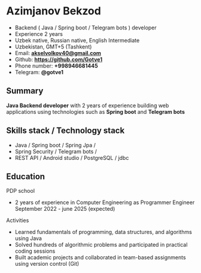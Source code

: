 # Azimjanov Bekzod

- Backend ( Java / Spring boot / Telegram bots ) developer
- Experience 2 years
- Uzbek native, Russian native, English Intermediate
- Uzbekistan, GMT+5 (Tashkent)
- Email: **akselvolkov40@gmail.com**
- Github: **https://github.com/Gotve1**
- Phone number: **+998946681445**
- Telegram: **@gotve1**

## Summary

**Java Backend developer** with 2 years of experience building web applications using technologies such as **Spring boot** and **Telegram bots** 

## Skills stack / Technology stack

- Java / Spring boot / Spring Jpa /
- Spring Security / Telegram bots /
- REST API / Android studio / PostgreSQL / jdbc

## Education 
PDP school
- 2 years of experience in Computer Engineering as Programmer Engineer September 2022 - june 2025 (expected)

Activities 
- Learned fundamentals of programming, data structures, and algorithms using Java
- Solved hundreds of algorithmic problems and participated in practical coding sessions
- Built academic projects and collaborated in team-based assignments using version control (Git)
